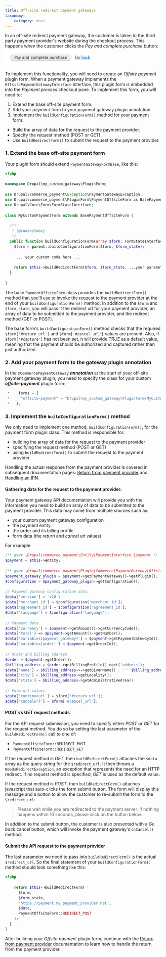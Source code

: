 ```yaml
---
title: Off-site redirect payment gateways
taxonomy:
    category: docs
---
```


In an off-site redirect payment gateway, the customer is taken to the third party payment provider's website during the checkout process. This happens when the customer clicks the *Pay and complete purchase* button:
![Pay and complete purchase](../../../images/create-payment-gateway-4.png)

To implement this functionality, you will need to create an *Offsite payment* plugin form. When a payment gateway implements the `OffsitePaymentGatewayInterface` interface, this plugin form is embedded into the *Payment process* checkout pane. To implement this form, you will need to:
1. Extend the base off-site payment form.
2. Add your payment form to your payment gateway plugin annotation.
3. Implement the `buildConfigurationForm()` method for your payment form:
  * Build the array of data for the request to the payment provider.
  * Specify the request method (POST or GET).
  * Use `buildRedirectForm()` to submit the request to the payment provider.

### 1. Extend the base off-site payment form
Your plugin form should extend `PaymentGatewayFormBase`, like this:

```php
<?php

namespace Drupal\my_custom_gateway\PluginForm;

use Drupal\commerce_payment\Exception\PaymentGatewayException;
use Drupal\commerce_payment\PluginForm\PaymentOffsiteForm as BasePaymentOffsiteForm;
use Drupal\Core\Form\FormStateInterface;

class MyCustomPaymentForm extends BasePaymentOffsiteForm {

  /**
   * {@inheritdoc}
   */
  public function buildConfigurationForm(array $form, FormStateInterface $form_state) {
    $form = parent::buildConfigurationForm($form, $form_state);

     ... your custom code here ...

    return $this->buildRedirectForm($form, $form_state, ...your parameters...);
  }

}
```

The base `PaymentOffsiteForm` class provides the `buildRedirectForm()` method that you'll use to invoke the request to the payment provider at the end of your `buildConfigurationForm()` method.  In addition to the `$form` and `$form_state`, you will pass it the redirect url for your payment provider, an array of data to be submitted to the payment provider, and the redirect method (GET or POST).

The base form's `buildConfigurationForm()` method checks that the required `$form['#return_url']` and `$form['#cancel_url']` values are present. Also, if `$form['#capture']` has not been set, it will provide *TRUE* as a default value, meaning that the payment should be authorized and captured rather than just authorized.

### 2. Add your payment form to the gateway plugin annotation
In the `@CommercePaymentGateway` ***annotation*** at the start of your off-site payment gateway plugin, you need to specify the class for your custom ***offsite-payment*** plugin form:

```php
 *    forms = {
 *     "offsite-payment" = "Drupal\my_custom_gateway\PluginForm\MyCustomPaymentForm",
 *   },
```

### 3. Implement the `buildConfigurationForm()` method
We only need to implement one method, `buildConfigurationForm()`, for the payment form plugin class. This method is responsible for:
* building the array of data for the request to the payment provider
* specifying the request method (POST or GET)
* using `buildRedirectForm()` to submit the request to the payment provider

Handling the actual response from the payment provider is covered in subsequent documentation pages: [Return from payment provider](../03.return-from-payment-provider) and [Handling an IPN](../04.handling-ipn).

#### Gathering data for the request to the payment provider:
Your payment gateway API documentation will provide you with the information you need to build an array of data to be submitted to the payment provider. This data may come from multiple sources such as:
* your custom payment gateway configuration
* the payment entity
* the order and its billing profile
* form data (the *return* and *cancel* url values)

For example:
```php
/** @var \Drupal\commerce_payment\Entity\PaymentInterface $payment */
$payment = $this->entity;

/** @var \Drupal\commerce_payment\Plugin\Commerce\PaymentGateway\OffsitePaymentGatewayInterface $payment_gateway_plugin */
$payment_gateway_plugin = $payment->getPaymentGateway()->getPlugin();
$configuration = $payment_gateway_plugin->getConfiguration();

// Payment gateway configuration data.
$data['version'] = 'v10';
$data['merchant_id'] = $configuration['merchant_id'];
$data['agreement_id'] = $configuration['agreement_id'];
$data['language'] = $configuration['language'];

// Payment data.
$data['currency'] = $payment->getAmount()->getCurrencyCode();
$data['total'] => $payment->getAmount()->getNumber();
$data['variables[payment_gateway]'] = $payment->getPaymentGatewayId();
$data['variables[order]'] = $payment->getOrderId();

// Order and billing address.
$order = $payment->getOrder();
$billing_address = $order->getBillingProfile()->get('address');
$data['name'] = $billing_address->->getGivenName() . ' ' $billing_address->getFamilyName();
$data['city'] = $billing_address->getLocality();
$data['state'] = $billing_address->getAdministrativeArea()

// Form url values.
$data['continueurl'] = $form['#return_url'];
$data['cancelurl'] = $form['#cancel_url'];
```

#### POST vs GET request methods
For the API request submission, you need to specify either *POST* or *GET* for the request method. You do so by setting the last parameter of the `buildRedirectForm()` call to one of:
* `PaymentOffsiteForm::REDIRECT_POST`
* `PaymentOffsiteForm::REDIRECT_GET`

If the request method is *GET*, then `buildRedirectForm()` attaches the `$data` array as the *query string* for the `$redirect_url`. It then throws a `NeedsRedirectException`, an exception that represents the need for an HTTP redirect. If no request method is specified, *GET* is used as the default value.

If the request method is *POST*, then `buildRedirectForm()` attaches javascript that auto-clicks the form submit button. The form will display this message and a button to allow the customer to re-submit the form to the `$redirect_url`:

>Please wait while you are redirected to the payment server. If nothing happens within 10 seconds, please click on the button below.

In addition to the submit button, the customer is also presented with a *Go back* cancel button, which will invoke the payment gateway's `onCancel()` method.

#### Submit the API request to the payment provider
The last parameter we need to pass into `buildRedirectForm()` is the actual `$redirect_url`. So the final statement of your `buildConfigurationForm()` method should look something like this:

```php
<?php

    return $this->buildRedirectForm(
      $form,
      $form_state,
      'https://payment.my_payment_provider.net',
      $data,
      PaymentOffsiteForm::REDIRECT_POST
    );
  }
}
```

After building your *Offsite payment* plugin form, continue with the [Return from payment provider](../03.return-from-payment-provider) documentation to learn how to handle the return from the payment provider.
